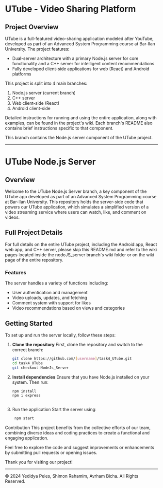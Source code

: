 # UTube - Video Sharing Platform

## Project Overview
UTube is a full-featured video-sharing application modeled after YouTube, developed as part of an Advanced System Programming course at Bar-Ilan University. The project features:

- Dual-server architecture with a primary Node.js server for core functionality and a C++ server for intelligent content recommendations
- Fully developed client-side applications for web (React) and Android platforms

This project is split into 4 main branches:
1. Node.js server (current branch)
2. C++ server
3. Web client-side (React)
4. Android client-side

Detailed instructions for running and using the entire application, along with examples, can be found in the project's wiki. Each branch's README also contains brief instructions specific to that component.

This branch contains the Node.js server component of the UTube project.

---

# UTube Node.js Server

## Overview
Welcome to the UTube Node.js Server branch, a key component of the UTube app developed as part of an Advanced System Programming course at Bar-Ilan University. This repository holds the server-side code that powers our UTube application, which simulates a simplified version of a video streaming service where users can watch, like, and comment on videos.

## Full Project Details
For full details on the entire UTube project, including the Android app, React web app, and C++ server, please skip this README.md and refer to the wiki pages located inside the nodeJS_server branch's wiki folder or on the wiki page of the entire repository.

### Features
The server handles a variety of functions including:
- User authentication and management
- Video uploads, updates, and fetching
- Comment system with support for likes
- Video recommendations based on views and categories

## Getting Started
To set up and run the server locally, follow these steps:

1. **Clone the repository**
   First, clone the repository and switch to the correct branch:
   ```bash
   git clone https://github.com/[username]/task4_UTube.git
   cd task4_UTube
   git checkout NodeJs_Server
3. **Install dependencies**
Ensure that you have Node.js installed on your system. Then run:
   ```bash
   npm install
   npm i express
    
5. Run the application
Start the server using:
   ```bash
    npm start

Contribution
This project benefits from the collective efforts of our team, combining diverse ideas and coding practices to create a functional and engaging application.

Feel free to explore the code and suggest improvements or enhancements by submitting pull requests or opening issues.

Thank you for visiting our project!

---
© 2024 Yedidya Peles, Shimon Rahamim, Avrham Bicha. All Rights Reserved.

